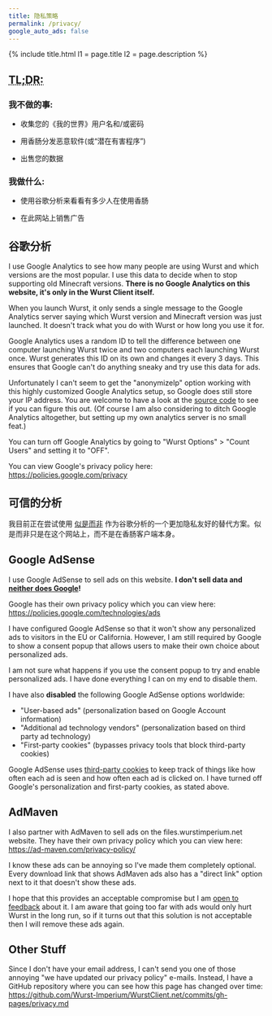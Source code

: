 ```yaml
---
title: 隐私策略
permalink: /privacy/
google_auto_ads: false
---
```

{% include title.html l1 = page.title l2 = page.description %}

<div class="padding20 no-padding-left no-padding-right bg-grayLighter">
	<div class="container">
		<h2><abbr title="Too long; Didn't read. (basically a short summary of this page)">TL;DR:</abbr></h2>
		<h3 class="text-normal">我不做的事:</h3>
		<ul>
      <li><p>收集您的《我的世界》用户名和/或密码</p></li>
      <li><p>用香肠分发恶意软件(或“潜在有害程序”)</p></li>
      <li><p>出售您的数据</p></li>
		</ul>
		<h3 class="text-normal">我做什么:</h3>
		<ul>
      <li><p>使用谷歌分析来看看有多少人在使用香肠</p></li>
      <li><p>在此网站上销售广告</p></li>
		</ul>
	</div>
</div>

<div class="padding20 no-padding-left no-padding-right">
  <div class="container">
		<h2 class="text-normal">谷歌分析</h2>
    <p>I use Google Analytics to see how many people are using Wurst and which versions are the most popular. I use this data to decide when to stop supporting old Minecraft versions. <b>There is no Google Analytics on this website, it's only in the Wurst Client itself.</b></p>
    <p>When you launch Wurst, it only sends a single message to the Google Analytics server saying which Wurst version and Minecraft version was just launched. It doesn't track what you do with Wurst or how long you use it for.</p>
    <p>Google Analytics uses a random ID to tell the difference between one computer launching Wurst twice and two computers each launching Wurst once. Wurst generates this ID on its own and changes it every 3 days. This ensures that Google can't do anything sneaky and try use this data for ads.</p>
    <p>Unfortunately I can't seem to get the "anonymizeIp" option working with this highly customized Google Analytics setup, so Google does still store your IP address. You are welcome to have a look at the <a href="https://github.com/Wurst-Imperium/Wurst7/tree/master/src/main/java/net/wurstclient/analytics">source code</a> to see if you can figure this out. (Of course I am also considering to ditch Google Analytics altogether, but setting up my own analytics server is no small feat.)</p>
    <p>You can turn off Google Analytics by going to "Wurst Options" > "Count Users" and setting it to "OFF".</p>
    <p>You can view Google's privacy policy here: <a href="https://policies.google.com/privacy" target="_blank">https://policies.google.com/privacy</a></p>
	</div>
</div>

<div class="padding20 no-padding-left no-padding-right bg-grayLighter">
  <div class="container">
		<h2 class="text-normal">可信的分析</h2>
    <p>我目前正在尝试使用 <a href="https://plausible.io/" target="_blank">似是而非</a> 作为谷歌分析的一个更加隐私友好的替代方案。似是而非只是在这个网站上，而不是在香肠客户端本身。</p>
	</div>
</div>

<div class="padding20 no-padding-left no-padding-right">
  <div class="container">
		<h2 class="text-normal">Google AdSense</h2>
    <p>I use Google AdSense to sell ads on this website. <strong>I don't sell data and <a href="https://safety.google/privacy/ads-and-data/" target="_blank">neither does Google</a>!</strong></p>
    <p>Google has their own privacy policy which you can view here: <a href="https://policies.google.com/technologies/ads" target="_blank">https://policies.google.com/technologies/ads</a></p>
    <p>I have configured Google AdSense so that it won't show any personalized ads to visitors in the EU or California. However, I am still required by Google to show a consent popup that allows users to make their own choice about personalized ads.</p>
    <p>I am not sure what happens if you use the consent popup to try and enable personalized ads. I have done everything I can on my end to disable them.</p>
    <p>I have also <b>disabled</b> the following Google AdSense options worldwide:</p>
    <ul>
      <li>"User-based ads" (personalization based on Google Account information)</li>
      <li>"Additional ad technology vendors" (personalization based on third party ad technology)</li>
      <li>"First-party cookies" (bypasses privacy tools that block third-party cookies)</li>
    </ul>
    <p>Google AdSense uses <a href="https://support.google.com/adsense/answer/7549925?hl=en" target="_blank">third-party cookies</a> to keep track of things like how often each ad is seen and how often each ad is clicked on. I have turned off Google's personalization and first-party cookies, as stated above.</p>
	</div>
</div>

<div class="padding20 no-padding-left no-padding-right bg-grayLighter">
  <div class="container">
		<h2 class="text-normal">AdMaven</h2>
    <p>I also partner with AdMaven to sell ads on the files.wurstimperium.net website. They have their own privacy policy which you can view here: <a href="https://ad-maven.com/privacy-policy/" target="_blank" rel="nofollow">https://ad-maven.com/privacy-policy/</a></p>
    <p>I know these ads can be annoying so I've made them completely optional. Every download link that shows AdMaven ads also has a "direct link" option next to it that doesn't show these ads.</p>
    <p>I hope that this provides an acceptable compromise but I am <a href="/contact/">open to feedback</a> about it. I am aware that going too far with ads would only hurt Wurst in the long run, so if it turns out that this solution is not acceptable then I will remove these ads again.</p>
	</div>
</div>

<div class="padding20 no-padding-left no-padding-right">
  <div class="container">
		<h2 class="text-normal">Other Stuff</h2>
    <p>Since I don't have your email address, I can't send you one of those annoying "we have updated our privacy policy" e-mails. Instead, I have a GitHub repository where you can see how this page has changed over time: <a href="https://github.com/Wurst-Imperium/WurstClient.net/commits/gh-pages/privacy.md" target="_blank">https://github.com/Wurst-Imperium/WurstClient.net/commits/gh-pages/privacy.md</a></p>
	</div>
</div>
